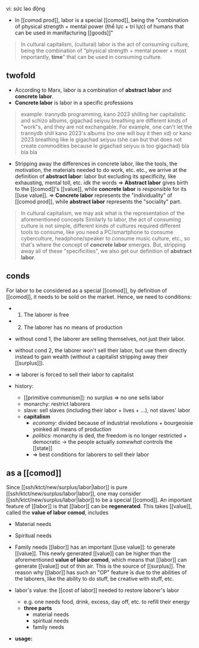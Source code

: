 vi: sức lao động
- In [[comod prod]], labor is a special [[comod]], being the "combination of physical strength + mental power (thể lực + trí lực) of humans that can be used in manifacturing [[goods]]"

> In cultural capitalism, (cultural) labor is the act of consuming culture, being the combination of "physical strength + mental power + most importantly, **time**" that can be used in consuming culture.

## twofold
- According to Marx, labor is a combination of **abstract labor** and **concrete labor**.
- **Concrete labor** is labor in a specific professions
> example: trannydb programming, kano 2023 shilling her capitalistic and schizo albums, gigachad seiyuu breathing are different kinds of "work"s, and they are not exchangable. For example, one can't let the trannydb shill kano 2023's albums (no one will buy it then xd) or kano 2023 breathing like le gigachad seiyuu (she can but that does not create commodities because le gigachad seiyuu is too gigachad) bla bla bla
- Stripping away the differences in concrete labor, like the tools, the motivation, the materials needed to do work, etc. etc., we arrive at the definition of **abstract labor**: labor but excluding its specificity, like exhausting, mental toll, etc. idk the words
=> **Abstract labor** gives birth to the [[comod]]'s [[value]], while **concrete labor** is responsible for its [[use value]].
=> **Concrete labor** represents the "individuality" of [[comod prod]], while **abstract labor** represents the "sociality" part.

> In cultural capitalism, we may ask what is the representation of the aforementioned concepts
> Similarly to labor, the act of consuming culture is not simple, different kinds of cultures required different tools to consume, like you need a PC/smartphone to consume cyberculture, headphone/speaker to consume music culture, etc., so that's where the concept of **concrete labor** emerges. But, stripping away all of these "specificities", we also get our definition of **abstract labor**.

## conds
For labor to be considered as a special [[comod]], by definition of [[comod]], it needs to be sold on the market. Hence, we need to conditions:
- 1. The laborer is free
- 2. The laborer has no means of production

- without cond 1, the laborer are selling themselves, not just their labor.
- without cond 2, the laborer won't sell their labor, but use them directly instead to gain wealth (without a capitalist stripping away their [[surplus]]).
- => laborer is forced to sell their labor to capitalist
- history:
	- [[primitive communism]]: no surplus => no one sells labor
	- monarchy: restrict laborers
	- slave: sell slaves (including their labor + lives + ...), not slaves' labor
	- **capitalism**
		- *economy*: divided because of industrial revolutions + bourgeoisie yoinked all means of production
		- *politics*: monarchy is ded, the freedom is no longer restricted + democratic -> the people actually *somewhat* controls the [[state]]
		- => best conditions for laborers to sell their labor

## as a [[comod]]
Since [[ssh/ktct/new/surplus/labor|labor]] is pure [[ssh/ktct/new/surplus/labor|labor]], one may consider [[ssh/ktct/new/surplus/labor|labor]] to be a special [[comod]].
An important feature of [[labor]] is that [[labor]] can be **regenerated**. This takes [[value]], called the **value of labor comod**, includes
- Material needs
- Spiritual needs
- Family needs
[[labor]] has an important [[use value]]: to generate [[value]]. This newly generated [[value]] can be higher than the aforementioned **value of labor comod**, which means that [[labor]] can generate [[value]] out of thin air. This is the source of [[surplus]].
The reason why [[labor]] has such an "OP" feature is due to the abilities of the laborers, like the ability to do stuff, be creative with stuff, etc.

- labor's value: the [[cost of labor]] needed to restore laborer's labor
	- e.g. one needs food, drink, excess, day off, etc. to refill their energy
	- **three parts**
		- material needs
		- spiritual needs
		- family needs
- **usage:**